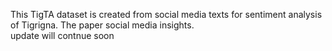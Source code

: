 This TigTA dataset is created from social media texts for sentiment analysis of Tigrigna. 
The paper social media insights.  
update will contnue soon
